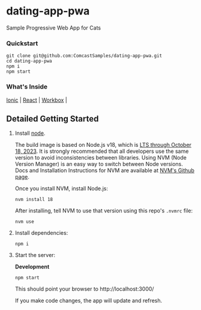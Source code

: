 # dating-app-pwa

Sample Progressive Web App for Cats

### Quickstart

```
git clone git@github.com:ComcastSamples/dating-app-pwa.git
cd dating-app-pwa
npm i
npm start
```

### What's Inside
[Ionic](https://ionicframework.com/docs/react) |
[React](https://react.dev/) |
[Workbox](https://developer.chrome.com/docs/workbox/) |

## Detailed Getting Started

1. Install [node](https://nodejs.org/en/download/).

    The build image is based on Node.js v18, which is [LTS through October 18, 2023](https://github.com/nodejs/release#release-schedule). It is strongly recommended that all developers use the same version to avoid inconsistencies between libraries.  Using NVM (Node Version Manager) is an easy way to switch between Node versions. Docs and Installation Instructions for NVM are available at [NVM's Github page](https://github.com/nvm-sh/nvm).

    Once you install NVM, install Node.js:

    ```
    nvm install 18
    ```

    After installing, tell NVM to use that version using this repo's `.nvmrc` file:

    ```
    nvm use
    ```

2. Install dependencies:

    ```
    npm i
    ```

3. Start the server:

    **Development**

    ```
    npm start
    ```

    This should point your browser to http://localhost:3000/

    If you make code changes, the app will update and refresh.
